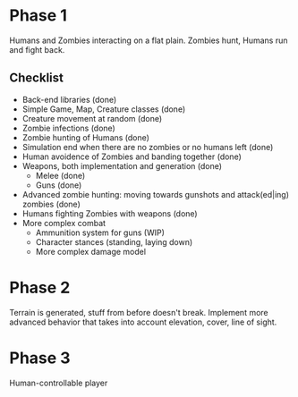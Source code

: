 Phase 1
=======

Humans and Zombies interacting on a flat plain. Zombies hunt, Humans run and fight back.

Checklist
---------

 * Back-end libraries (done)
 * Simple Game, Map, Creature classes (done)
 * Creature movement at random (done)
 * Zombie infections (done)
 * Zombie hunting of Humans (done)
 * Simulation end when there are no zombies or no humans left (done)
 * Human avoidence of Zombies and banding together (done)
 * Weapons, both implementation and generation (done)
   * Melee (done)
   * Guns (done)
 * Advanced zombie hunting: moving towards gunshots and attack(ed|ing) zombies
   (done)
 * Humans fighting Zombies with weapons (done)
 * More complex combat
   * Ammunition system for guns (WIP)
   * Character stances (standing, laying down)
   * More complex damage model


Phase 2
=======

Terrain is generated, stuff from before doesn't break. Implement more advanced behavior
that takes into account elevation, cover, line of sight.


Phase 3
=======

Human-controllable player
